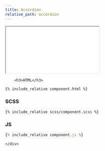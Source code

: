 ```yaml
---
title: Accordion
relative_path: accordion
---
```


<div class="docs-section">
	<div class="component">
		<iframe src="{{ site.baseurl}}/component/accordion/example.html"></iframe>

		<h3>HTML</h3>

```html
{% include_relative component.html %}
```
<h3>SCSS</h3>

```css
{% include_relative scss/component.scss %}
```

<h3>JS</h3>

```javascript
{% include_relative component.js %}
```
	</div>
</div>
